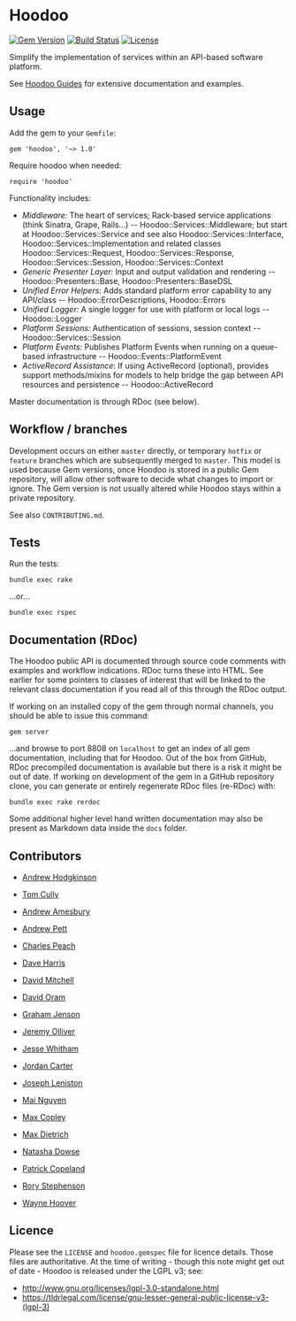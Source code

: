 # Hoodoo

[![Gem Version](https://badge.fury.io/rb/hoodoo.svg)](https://rubygems.org/gems/hoodoo) [![Build Status](https://travis-ci.org/LoyaltyNZ/hoodoo.svg?branch=master)](https://travis-ci.org/LoyaltyNZ/hoodoo) [![License](https://img.shields.io/badge/license-LGPL--3.0-blue.svg)](http://www.gnu.org/licenses/lgpl-3.0.en.html)

Simplify the implementation of services within an API-based software platform.

See [Hoodoo Guides](https://loyaltynz.github.io/hoodoo/) for extensive documentation and examples.

## Usage

Add the gem to your `Gemfile`:

    gem 'hoodoo', '~> 1.0'

Require hoodoo when needed:

    require 'hoodoo'

Functionality includes:

* _Middleware:_ The heart of services; Rack-based service applications (think Sinatra, Grape, Rails...) -- Hoodoo::Services::Middleware; but start at Hoodoo::Services::Service and see also Hoodoo::Services::Interface, Hoodoo::Services::Implementation and related classes Hoodoo::Services::Request, Hoodoo::Services::Response, Hoodoo::Services::Session, Hoodoo::Services::Context
* _Generic Presenter Layer:_ Input and output validation and rendering -- Hoodoo::Presenters::Base, Hoodoo::Presenters::BaseDSL
* _Unified Error Helpers:_ Adds standard platform error capability to any API/class -- Hoodoo::ErrorDescriptions, Hoodoo::Errors
* _Unified Logger:_ A single logger for use with platform or local logs -- Hoodoo::Logger
* _Platform Sessions:_ Authentication of sessions, session context -- Hoodoo::Services::Session
* _Platform Events:_ Publishes Platform Events when running on a queue-based infrastructure -- Hoodoo::Events::PlatformEvent
* _ActiveRecord Assistance_: If using ActiveRecord (optional), provides support methods/mixins for models to help bridge the gap between API resources and persistence -- Hoodoo::ActiveRecord

Master documentation is through RDoc (see below).

## Workflow / branches

Development occurs on either `master` directly, or temporary `hotfix` or `feature` branches which are subsequently merged to `master`. This model is used because Gem versions, once Hoodoo is stored in a public Gem repository, will allow other software to decide what changes to import or ignore. The Gem version is not usually altered while Hoodoo stays within a private repository.

See also `CONTRIBUTING.md`.

## Tests

Run the tests:

    bundle exec rake

...or...

    bundle exec rspec

## Documentation (RDoc)

The Hoodoo public API is documented through source code comments with examples and workflow indications. RDoc turns these into HTML. See earlier for some pointers to classes of interest that will be linked to the relevant class documentation if you read all of this through the RDoc output.

If working on an installed copy of the gem through normal channels, you should be able to issue this command:

    gem server

...and browse to port 8808 on `localhost` to get an index of all gem documentation, including that for Hoodoo. Out of the box from GitHub, RDoc precompiled documentation is available but there is a risk it might be out of date. If working on development of the gem in a GitHub repository clone, you can generate or entirely regenerate RDoc files (re-RDoc) with:

    bundle exec rake rerdoc

Some additional higher level hand written documentation may also be present as Markdown data inside the `docs` folder.

## Contributors

* [Andrew Hodgkinson](https://github.com/pond)
* [Tom Cully](https://github.com/tomdionysus)

* [Andrew Amesbury](https://github.com/aames)
* [Andrew Pett](https://github.com/aspett)
* [Charles Peach](https://github.com/charlespeach)
* [Dave Harris](https://github.com/daveharris)
* [David Mitchell](https://github.com/davidamitchell)
* [David Oram](https://github.com/davidoram)
* [Graham Jenson](https://github.com/grahamjenson)
* [Jeremy Olliver](https://github.com/jeremyolliver)
* [Jesse Whitham](https://github.com/whithajess)
* [Jordan Carter](https://github.com/jordandcarter)
* [Joseph Leniston](https://github.com/josephleniston)
* [Mai Nguyen](https://github.com/mjnguyenloyalty)
* [Max Copley](https://github.com/copley)
* [Max Dietrich](https://github.com/mbdietrich)
* [Natasha Dowse](https://github.com/natashadowse)
* [Patrick Copeland](https://github.com/pjscopeland)
* [Rory Stephenson](https://github.com/thelollies)
* [Wayne Hoover](https://github.com/waynehoover)

## Licence

Please see the `LICENSE` and `hoodoo.gemspec` file for licence details. Those files are authoritative. At the time of writing - though this note might get out of date - Hoodoo is released under the LGPL v3; see:

* http://www.gnu.org/licenses/lgpl-3.0-standalone.html
* https://tldrlegal.com/license/gnu-lesser-general-public-license-v3-(lgpl-3)
